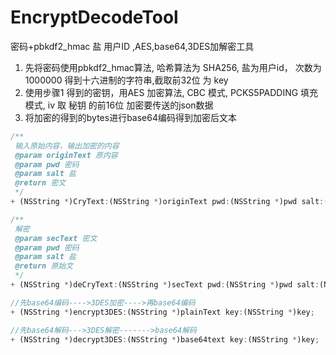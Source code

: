 # EncryptDecodeTool
密码+pbkdf2_hmac 盐 用户ID ,AES,base64,3DES加解密工具


1. 先将密码使用pbkdf2_hmac算法, 哈希算法为 SHA256, 盐为用户id， 次数为1000000 得到十六进制的字符串,截取前32位 为 key 
2. 使用步骤1 得到的密钥，用AES 加密算法, CBC 模式, PCKS5PADDING 填充模式, iv 取 秘钥 的前16位 加密要传送的json数据 
3. 将加密的得到的bytes进行base64编码得到加密后文本



```js
/**
 输入原始内容，输出加密的内容
 @param originText 原内容
 @param pwd 密码
 @param salt 盐
 @return 密文
 */
+ (NSString *)CryText:(NSString *)originText pwd:(NSString *)pwd salt:(NSString *)salt;
```
```js
/**
 解密
 @param secText 密文
 @param pwd 密码
 @param salt 盐
 @return 原始文
 */
+ (NSString *)deCryText:(NSString *)secText pwd:(NSString *)pwd salt:(NSString *)salt;
```

```js
//先base64编码---->3DES加密---->再base64编码
+ (NSString *)encrypt3DES:(NSString *)plainText key:(NSString *)key;
```
```js
//先base64解码--->3DES解密------->base64解码
+ (NSString *)decrypt3DES:(NSString *)base64text key:(NSString *)key;
```
